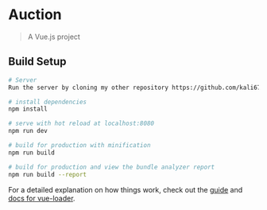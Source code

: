 # Auction

> A Vue.js project

## Build Setup

``` bash
# Server
Run the server by cloning my other repository https://github.com/kali67/NodeJSAuctions and follow readME

# install dependencies
npm install

# serve with hot reload at localhost:8080
npm run dev

# build for production with minification
npm run build

# build for production and view the bundle analyzer report
npm run build --report
```

For a detailed explanation on how things work, check out the [guide](http://vuejs-templates.github.io/webpack/) and [docs for vue-loader](http://vuejs.github.io/vue-loader).
